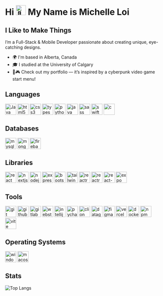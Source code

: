 # Hi <img src="https://fonts.gstatic.com/s/e/notoemoji/latest/1f44b/512.gif" alt="👋" width="32" height="32" /> My Name is Michelle Loi

## I Like to Make Things

I’m a Full-Stack & Mobile Developer passionate about creating unique, eye-catching designs.

- 🌍 I'm based in Alberta, Canada
- 🎓 I studied at the University of Calgary
- 🚀🎮 Check out my portfolio — it’s inspired by a cyberpunk video game start menu!

## Languages

<a href="https://developer.mozilla.org/en-US/docs/Web/JavaScript" target="_blank" rel="noreferrer"><img src="https://raw.githubusercontent.com/danielcranney/readme-generator/main/public/icons/skills/javascript-colored.svg" width="36" height="36" alt="Java" /></a>
<a href="https://developer.mozilla.org/en-US/docs/Web/HTML" target="_blank" rel="noreferrer"><img src="https://raw.githubusercontent.com/danielcranney/readme-generator/main/public/icons/skills/html5-colored.svg" width="36" height="36" alt="html5" /></a>
<a href="https://developer.mozilla.org/en-US/docs/Web/CSS" target="_blank" rel="noreferrer"><img src="https://raw.githubusercontent.com/danielcranney/readme-generator/main/public/icons/skills/css3-colored.svg" width="36" height="36" alt="css3" /></a>
<a href="https://www.typescriptlang.org/" target="_blank" rel="noreferrer"><img src="https://raw.githubusercontent.com/danielcranney/readme-generator/main/public/icons/skills/typescript-colored.svg" width="36" height="36" alt="typescript" /></a>
<a href="https://www.python.org/" target="_blank" rel="noreferrer"><img src="https://raw.githubusercontent.com/danielcranney/readme-generator/main/public/icons/skills/python-colored.svg" width="36" height="36" alt="python" /></a>
<a href="https://www.java.com/en/" target="_blank" rel="noreferrer"><img src="https://raw.githubusercontent.com/danielcranney/readme-generator/main/public/icons/skills/java-colored.svg" width="36" height="36" alt="java" /></a>
<a href="https://sass-lang.com/" target="_blank" rel="noreferrer"><img src="https://raw.githubusercontent.com/danielcranney/readme-generator/main/public/icons/skills/sass-colored.svg" width="36" height="36" alt="sass" /></a>
<a href="https://www.swift.org/" target="_blank" rel="noreferrer"><img src="https://raw.githubusercontent.com/danielcranney/readme-generator/main/public/icons/skills/swift-colored.svg" width="36" height="36" alt="swift" /></a>
<a href="https://gcc.gnu.org/" target="_blank" rel="noreferrer"><img src="https://raw.githubusercontent.com/danielcranney/readme-generator/main/public/icons/skills/c-colored.svg" width="36" height="36" alt="c" /></a>

## Databases

<a href="https://www.mysql.com/" target="_blank" rel="noreferrer"><img src="https://raw.githubusercontent.com/danielcranney/readme-generator/main/public/icons/skills/mysql-colored.svg" width="36" height="36" alt="mysql" /></a>
<a href="https://www.mongodb.com/" target="_blank" rel="noreferrer"><img src="https://raw.githubusercontent.com/danielcranney/readme-generator/main/public/icons/skills/mongodb-colored.svg" width="36" height="36" alt="mongodb" /></a>
<a href="https://firebase.google.com/" target="_blank" rel="noreferrer"><img src="https://raw.githubusercontent.com/danielcranney/readme-generator/main/public/icons/skills/firebase-colored.svg" width="36" height="36" alt="firebase" /></a>

## Libraries

<a href="https://react.dev/" target="_blank" rel="noreferrer"><img src="https://raw.githubusercontent.com/danielcranney/readme-generator/main/public/icons/skills/react-colored.svg" width="36" height="36" alt="react" /></a>
<a href="https://nextjs.org/" target="_blank" rel="noreferrer"><img src="https://cdn.simpleicons.org/nextdotjs/000/fff?viewbox=auto" width="36" height="36" alt="nextjs" /></a>
<a href="https://nodejs.org/en" target="_blank" rel="noreferrer"><img src="https://raw.githubusercontent.com/danielcranney/readme-generator/main/public/icons/skills/nodejs-colored.svg" width="36" height="36" alt="nodejs" /></a>
<a href="https://expressjs.com/" target="_blank" rel="noreferrer"><img src="https://cdn.simpleicons.org/express/000/fff?viewbox=auto" width="36" height="36" alt="express" /></a>
<a href="https://react-bootstrap.netlify.app/" target="_blank" rel="noreferrer"><img src="https://raw.githubusercontent.com/danielcranney/readme-generator/main/public/icons/skills/bootstrap-colored.svg" width="36" height="36" alt="bootstrap" /></a>
<a href="https://tailwindcss.com/" target="_blank" rel="noreferrer"><img src="https://raw.githubusercontent.com/danielcranney/readme-generator/main/public/icons/skills/tailwindcss-colored.svg" width="36" height="36" alt="tailwindcss" /></a>
<a href="https://motion.dev/" target="_blank" rel="noreferrer"><img src="https://user-images.githubusercontent.com/7850794/164965509-2a8dc49e-2ed7-4243-a2c9-481b03bbc31a.png" width="36" height="36" alt="reactrouter" /></a>
<a href="https://reactrouter.com/" target="_blank" rel="noreferrer"><img src="https://cdn.simpleicons.org/reactrouter?viewbox=auto" width="36" height="36" alt="reactrouter" /></a>
<a href="https://reactnative.dev/" target="_blank" rel="noreferrer"><img src="https://raw.githubusercontent.com/danielcranney/readme-generator/main/public/icons/skills/react-colored.svg" width="36" height="36" alt="react-native" /></a>
<a href="https://expo.dev/" target="_blank" rel="noreferrer"><img src="https://cdn.simpleicons.org/expo/1C2024/fff?viewbox=auto" width="36" height="36" alt="expo" /></a>

## Tools

<a href="https://git-scm.com/" target="_blank" rel="noreferrer"><img src="https://raw.githubusercontent.com/danielcranney/readme-generator/main/public/icons/skills/git-colored.svg" width="36" height="36" alt="git" /></a>
<a href="https://github.com/" target="_blank" rel="noreferrer"><img src="https://cdn.simpleicons.org/github/000/fff?viewbox=auto" width="36" height="36" alt="github" /></a>
<a href="https://about.gitlab.com/" target="_blank" rel="noreferrer"><img src="https://cdn.simpleicons.org/gitlab?viewbox=auto" width="36" height="36" alt="gitlab" /></a>
<a href="https://www.jetbrains.com/webstorm/" target="_blank" rel="noreferrer"><img src="https://cdn.simpleicons.org/webstorm/000/fff?viewbox=auto" width="36" height="36" alt="webstorm" /></a>
<a href="https://www.jetbrains.com/idea/" target="_blank" rel="noreferrer"><img src="https://cdn.simpleicons.org/intellijidea/000/fff?viewbox=auto" width="36" height="36" alt="intellij" /></a>
<a href="https://www.jetbrains.com/pycharm/" target="_blank" rel="noreferrer"><img src="https://cdn.simpleicons.org/pycharm/000/fff?viewbox=auto" width="36" height="36" alt="pycharm" /></a>
<a href="https://www.jetbrains.com/clion/" target="_blank" rel="noreferrer"><img src="https://cdn.simpleicons.org/clion/000/fff?viewbox=auto" width="36" height="36" alt="clion" /></a>
<a href="https://www.jetbrains.com/datagrip/" target="_blank" rel="noreferrer"><img src="https://cdn.simpleicons.org/datagrip/000/fff?viewbox=auto" width="36" height="36" alt="datagrip" /></a>
<a href="https://www.figma.com/" target="_blank" rel="noreferrer"><img src="https://raw.githubusercontent.com/danielcranney/readme-generator/main/public/icons/skills/figma-colored.svg" width="36" height="36" alt="figma" /></a>
<a href="https://vercel.com/" target="_blank" rel="noreferrer"><img src="https://cdn.simpleicons.org/vercel/000/fff?viewbox=auto" width="36" height="36" alt="vercel" /></a>
<a href="https://www.docker.com/" target="_blank" rel="noreferrer"><img src="https://raw.githubusercontent.com/danielcranney/readme-generator/main/public/icons/skills/docker-colored.svg" width="36" height="36" alt="docker" /></a>
<a href="https://www.npmjs.com/" target="_blank" rel="noreferrer"><img src="https://cdn.simpleicons.org/npm?viewbox=auto" width="36" height="36" alt="npm" /></a>
<a href="https://vite.dev/" target="_blank" rel="noreferrer"><img src="https://raw.githubusercontent.com/danielcranney/readme-generator/main/public/icons/skills/vite-colored.svg" width="36" height="36" alt="vite" /></a>

## Operating Systems

<a href="https://www.microsoft.com/en-ca/windows?r=1" target="_blank" rel="noreferrer"><img src="https://www.svgrepo.com/show/176748/windows-windows.svg" width="36" height="36" alt="windows" /></a>
<a href="https://www.apple.com/" target="_blank" rel="noreferrer"><img src="https://cdn.jim-nielsen.com/macos/1024/macos-sonoma-2023-09-26.png?rf=1024" width="36" height="36" alt="macos" /></a>

## Stats
![Top Langs](https://github-readme-stats.vercel.app/api/top-langs/?username=michelle-loi&langs_count=8)
